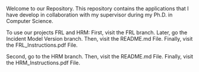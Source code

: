 Welcome to our Repository.
This repository contains the applications that I have develop in collaboration with my supervisor during my Ph.D. in Computer Science.

To use our projects FRL and HRM:
First, visit the FRL branch. 
Later, go the Incident Model Version branch.
Then, visit the README.md File.
Finally, visit the FRL_Instructions.pdf File.

Second, go to the HRM branch.
Then, visit the README.md File.
Finally, visit the HRM_Instructions.pdf File.
